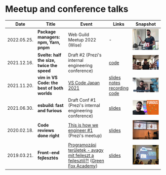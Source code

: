 # Meetup and conference talks

| Date | Title | Event | Links | Snapshot |
|-|-|-|-|-|
| 2022.05.25. | **Package managers: npm, Yarn, pnpm** | Web Guild Meetup 2022 (Wise) | - | ![](img/2022-05-26-package-managers.jpg) |
| 2021.12.16. | **Svelte: half the size, twice the speed** | Draft #2 (Prezi's internal engineering conference) | [code](https://github.com/endreymarcell/svelte-half-twice) | ![](img/2021-12-16-svelte-half-twice.png) |
| 2021.11.20. | **vim in VS Code: the best of both worlds** | [VS Code Japan 2021](https://vscodejp.github.io/conf2021/en/) | [slides](https://prezi.com/view/WyTKgyN0lBwcKcUgZUab/)<br/>[notes](https://github.com/endreymarcell/dicta/blob/master/getting-started-with-vim.md)<br/>[recording](https://youtu.be/f83bAeiH9qA)<br/>[code](https://github.com/endreymarcell/dicta) | ![](img/2021-11-20-vim-in-vscode.png) |
| 2021.06.30. | **esbuild: fast and furious** | Draft Conf #1 (Prezi's internal engineering conference) | [slides](https://prezi.com/view/RXhtnaGOzB6laSRHxb91/) | ![](img/2021-06-30-esbuild.png) |
| 2020.02.18. | **Code reviews done right** | [This is how we engineer #1](https://www.meetup.com/prezi-product-talks-budapest/events/268533401/) (Prezi's meetup) | [slides](https://prezi.com/view/e8igpKuVtMU6CV6DqYPc/) | ![](img/2020-02-18-code-reviews.png) |
| 2019.03.21. | **Front-end fejlesztés** | [Programozási területek - avagy mit fejleszt a fejlesztő?!](https://www.facebook.com/events/272773073616894) ([Green Fox Academy](https://www.greenfoxacademy.com/en/home)) | [slides](https://prezi.com/view/IOzfJt9DhzPkOVNE0Y0U/) | ![](img/2019-03-21-front-end.png) |
